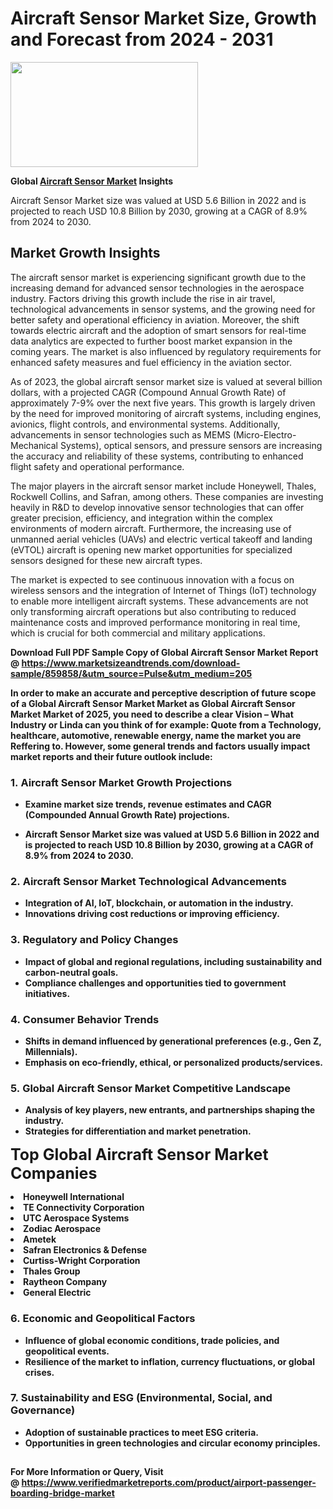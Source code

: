 <H1>Aircraft Sensor Market Size, Growth and Forecast from 2024 - 2031</H1><img class="aligncenter size-medium wp-image-584254" src="https://thirdeyenews.in/wp-content/uploads/2024/09/Global-Market-Research-300x168.jpeg" alt="" width="300" height="168" /><p><strong>Global&nbsp;<a href="https://www.marketsizeandtrends.com/download-sample/859858/&amp;utm_source=Pulse&amp;utm_medium=205">Aircraft Sensor Market</a> Insights</strong></p><p>Aircraft Sensor Market size was valued at USD 5.6 Billion in 2022 and is projected to reach USD 10.8 Billion by 2030, growing at a CAGR of 8.9% from 2024 to 2030.</p><p><h2>Market Growth Insights</h2> <p>The aircraft sensor market is experiencing significant growth due to the increasing demand for advanced sensor technologies in the aerospace industry. Factors driving this growth include the rise in air travel, technological advancements in sensor systems, and the growing need for better safety and operational efficiency in aviation. Moreover, the shift towards electric aircraft and the adoption of smart sensors for real-time data analytics are expected to further boost market expansion in the coming years. The market is also influenced by regulatory requirements for enhanced safety measures and fuel efficiency in the aviation sector.</p> <p><strong></strong></p> <p>As of 2023, the global aircraft sensor market size is valued at several billion dollars, with a projected CAGR (Compound Annual Growth Rate) of approximately 7-9% over the next five years. This growth is largely driven by the need for improved monitoring of aircraft systems, including engines, avionics, flight controls, and environmental systems. Additionally, advancements in sensor technologies such as MEMS (Micro-Electro-Mechanical Systems), optical sensors, and pressure sensors are increasing the accuracy and reliability of these systems, contributing to enhanced flight safety and operational performance.</p> <p>The major players in the aircraft sensor market include Honeywell, Thales, Rockwell Collins, and Safran, among others. These companies are investing heavily in R&D to develop innovative sensor technologies that can offer greater precision, efficiency, and integration within the complex environments of modern aircraft. Furthermore, the increasing use of unmanned aerial vehicles (UAVs) and electric vertical takeoff and landing (eVTOL) aircraft is opening new market opportunities for specialized sensors designed for these new aircraft types.</p> <p>The market is expected to see continuous innovation with a focus on wireless sensors and the integration of Internet of Things (IoT) technology to enable more intelligent aircraft systems. These advancements are not only transforming aircraft operations but also contributing to reduced maintenance costs and improved performance monitoring in real time, which is crucial for both commercial and military applications.</p> <p><strong></p><p><span class=""><strong>Download Full PDF Sample Copy of Global Aircraft Sensor Market Report</strong> @ <a href="https://www.marketsizeandtrends.com/download-sample/859858/&amp;utm_source=Pulse&amp;utm_medium=205" target="_blank">https://www.marketsizeandtrends.com/download-sample/859858/&amp;utm_source=Pulse&amp;utm_medium=205</a></span></p><p>In order to make an accurate and perceptive description of future scope of a Global&nbsp;Aircraft Sensor Market Market as Global&nbsp;Aircraft Sensor Market Market of 2025, you need to describe a clear Vision &ndash; What Industry or Linda can you think of for example: Quote from a Technology, healthcare, automotive, renewable energy, name the market you are Reffering to. However, some general trends and factors usually impact market reports and their future outlook include:</p><h3>1.&nbsp;<strong>Aircraft Sensor Market Growth Projections</strong></h3><ul><li>Examine market size trends, revenue estimates and CAGR (Compounded Annual Growth Rate) projections.</li><li><p>Aircraft Sensor Market size was valued at USD 5.6 Billion in 2022 and is projected to reach USD 10.8 Billion by 2030, growing at a CAGR of 8.9% from 2024 to 2030.</p></li></ul><h3>2.&nbsp;<strong>Aircraft Sensor Market Technological Advancements</strong></h3><ul><li>Integration of AI, IoT, blockchain, or automation in the industry.</li><li>Innovations driving cost reductions or improving efficiency.</li></ul><h3>3.&nbsp;<strong>Regulatory and Policy Changes</strong></h3><ul><li>Impact of global and regional regulations, including sustainability and carbon-neutral goals.</li><li>Compliance challenges and opportunities tied to government initiatives.</li></ul><h3>4.&nbsp;<strong>Consumer Behavior Trends</strong></h3><ul><li>Shifts in demand influenced by generational preferences (e.g., Gen Z, Millennials).</li><li>Emphasis on eco-friendly, ethical, or personalized products/services.</li></ul><h3>5.&nbsp;<strong>Global Aircraft Sensor Market Competitive Landscape</strong></h3><ul><li>Analysis of key players, new entrants, and partnerships shaping the industry.</li><li>Strategies for differentiation and market penetration.</li></ul><p data-pm-slice="1 1 []"><span style="color: inherit; font-family: inherit; font-size: 25px;">Top Global Aircraft Sensor Market Companies</span></p><div class="" data-test-id=""><p><li>Honeywell International</li><li> TE Connectivity Corporation</li><li> UTC Aerospace Systems</li><li> Zodiac Aerospace</li><li> Ametek</li><li> Safran Electronics & Defense</li><li> Curtiss-Wright Corporation</li><li> Thales Group</li><li> Raytheon Company</li><li> General Electric</li></p></div><h3>6.&nbsp;<strong>Economic and Geopolitical Factors</strong></h3><ul><li>Influence of global economic conditions, trade policies, and geopolitical events.</li><li>Resilience of the market to inflation, currency fluctuations, or global crises.</li></ul><h3>7.&nbsp;<strong>Sustainability and ESG (Environmental, Social, and Governance)</strong></h3><ul><li>Adoption of sustainable practices to meet ESG criteria.</li><li>Opportunities in green technologies and circular economy principles.</li></ul><h2><strong style="font-size: 14px;">For More Information or Query, Visit @&nbsp;</strong><a style="background-color: #ffffff; font-size: 14px;" href="https://www.marketsizeandtrends.com/report/aircraft-sensor-market/" target="_blank">https://www.verifiedmarketreports.com/product/airport-passenger-boarding-bridge-market</a></h2>
